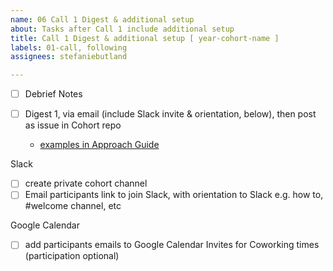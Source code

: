 ```yaml
---
name: 06 Call 1 Digest & additional setup
about: Tasks after Call 1 include additional setup
title: Call 1 Digest & additional setup [ year-cohort-name ]
labels: 01-call, following
assignees: stefaniebutland

---
```


- [ ] Debrief Notes

- [ ] Digest 1, via email (include Slack invite & orientation, below), then post as issue in Cohort repo
  - [examples in Approach Guide](https://openscapes.github.io/approach-guide/champions/leading-cohort-calls.html#between-cohort-calls)

Slack
-   [ ] create private cohort channel 
-   [ ] Email participants link to join Slack, with orientation to Slack e.g. how to, #welcome channel, etc 

Google Calendar
-   [ ] add participants emails to Google Calendar Invites for Coworking times (participation optional)
